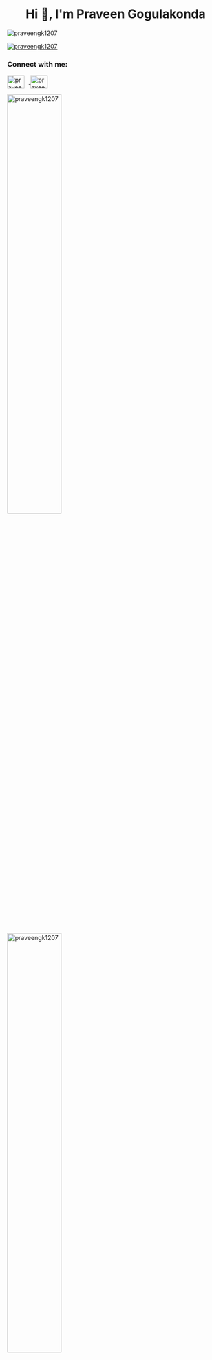 <h1 align="center">Hi 👋, I'm Praveen Gogulakonda</h1>

<p align="left">
  <img src="https://komarev.com/ghpvc/?username=praveengk1207&label=Profile%20views&color=0e75b6&style=flat" alt="praveengk1207" />
</p>

<p align="left">
  <a href="https://github.com/ryo-ma/github-profile-trophy">
    <img src="https://github-profile-trophy.vercel.app/?username=praveengk1207" alt="praveengk1207" />
  </a>
</p>

<h3 align="left">Connect with me:</h3>

<p align="left">
  <a href="https://linkedin.com/in/praveengk07" target="blank">
    <img align="center" src="https://raw.githubusercontent.com/rahuldkjain/github-profile-readme-generator/master/src/images/icons/Social/linked-in-alt.svg" alt="praveengk07" height="30" width="40" style="margin-right: 10px;" />
  </a>
  <a href="https://instagram.com/praveen.gogulakondaa" target="blank">
    <img align="center" src="https://raw.githubusercontent.com/rahuldkjain/github-profile-readme-generator/master/src/images/icons/Social/instagram.svg" alt="praveen.gogulakondaa" height="30" width="40" style="margin-righ: 50px;" />
  </a>
</p>

<p>
  <img align="left" src="https://github-readme-stats.vercel.app/api/top-langs?username=praveengk1207&show_icons=true&locale=en&layout=compact" alt="praveengk1207" style="width: 50%; margin-right: 10px;" />
</p>

<p>
  <img align="center" src="https://github-readme-stats.vercel.app/api?username=praveengk1207&show_icons=true&locale=en" alt="praveengk1207" style="width: 50%; margin-right: 10px;" />
</p>

<p>
  <img align="center" src="https://github-readme-streak-stats.herokuapp.com/?user=praveengk1207&" alt="praveengk1207" style="width: 50%; margin-right: 10px;" />
</p>

<h3 align="left">Languages and Tools:</h3>

<p align="left" style="margin-bottom: 20px;">
  <a href="https://www.cprogramming.com/" target="_blank" rel="noreferrer" style="margin-right: 20px;">
    <img src="https://raw.githubusercontent.com/devicons/devicon/master/icons/c/c-original.svg" alt="c" width="60" height="60"/>
  </a>
  <a href="https://www.w3schools.com/cpp/" target="_blank" rel="noreferrer" style="margin-right: 20px;">
    <img src="https://raw.githubusercontent.com/devicons/devicon/master/icons/cplusplus/cplusplus-original.svg" alt="cplusplus" width="60" height="60"/>
  </a>
  <a href="https://www.w3schools.com/css/" target="_blank" rel="noreferrer" style="margin-right: 20px;">
    <img src="https://raw.githubusercontent.com/devicons/devicon/master/icons/css3/css3-original-wordmark.svg" alt="css3" width="60" height="60"/>
  </a>
  <a href="https://expressjs.com" target="_blank" rel="noreferrer" style="margin-right: 20px;">
    <img src="https://raw.githubusercontent.com/devicons/devicon/master/icons/express/express-original-wordmark.svg" alt="express" width="60" height="60"/>
  </a>
  <a href="https://www.figma.com/" target="_blank" rel="noreferrer" style="margin-right: 20px;">
    <img src="https://www.vectorlogo.zone/logos/figma/figma-icon.svg" alt="figma" width="60" height="60"/>
  </a>
  <a href="https://git-scm.com/" target="_blank" rel="noreferrer" style="margin-right: 20px;">
    <img src="https://www.vectorlogo.zone/logos/git-scm/git-scm-icon.svg" alt="git" width="60" height="60"/>
  </a>
  <a href="https://www.w3.org/html/" target="_blank" rel="noreferrer" style="margin-right: 20px;">
    <img src="https://raw.githubusercontent.com/devicons/devicon/master/icons/html5/html5-original-wordmark.svg" alt="html5" width="60" height="60"/>
  </a>
  <a href="https://www.java.com" target="_blank" rel="noreferrer" style="margin-right: 20px;"># Hi 👋, I'm Praveen Gogulakonda

![Profile views](https://komarev.com/ghpvc/?username=praveengk1207&label=Profile%20views&color=0e75b6&style=flat)

[![GitHub Profile Trophy](https://github-profile-trophy.vercel.app/?username=praveengk1207)](https://github.com/ryo-ma/github-profile-trophy)

### Connect with me:

[![LinkedIn](https://raw.githubusercontent.com/rahuldkjain/github-profile-readme-generator/master/src/images/icons/Social/linked-in-alt.svg)](https://linkedin.com/in/praveengk07)
[![Instagram](https://raw.githubusercontent.com/rahuldkjain/github-profile-readme-generator/master/src/images/icons/Social/instagram.svg)](https://instagram.com/praveen.gogulakondaa)

<div style="display: flex; flex-wrap: wrap">
  <div style="flex: 50%; margin-right: 10px">
    ![Top Languages](https://github-readme-stats.vercel.app/api/top-langs?username=praveengk1207&show_icons=true&locale=en&layout=compact)
  </div>
  <div style="flex: 50%; margin-right: 10px">
    ![GitHub Stats](https://github-readme-stats.vercel.app/api?username=praveengk1207&show_icons=true&locale=en)
  </div>
  <div style="flex: 50%; margin-right: 10px">
    ![GitHub Streak](https://github-readme-streak-stats.herokuapp.com/?user=praveengk1207&)
  </div>
</div>

## Languages and Tools:

### Web Technologies

![HTML5](https://raw.githubusercontent.com/devicons/devicon/master/icons/html5/html5-original-wordmark.svg)
![CSS3](https://raw.githubusercontent.com/devicons/devicon/master/icons/css3/css3-original-wordmark.svg)
![Tailwind CSS](https://www.vectorlogo.zone/logos/tailwindcss/tailwindcss-icon.svg)
![JavaScript](https://raw.githubusercontent.com/devicons/devicon/master/icons/javascript/javascript-original.svg)
![React](https://raw.githubusercontent.com/devicons/devicon/master/icons/react/react-original-wordmark.svg)
![Node.js](https://raw.githubusercontent.com/devicons/devicon/master/icons/nodejs/nodejs-original-wordmark.svg)
![Express.js](https://media.licdn.com/dms/image/D4E12AQEBg943ptCYpg/article-cover_image-shrink_720_1280/0/1686391647921?e=2147483647&v=beta&t=sTfwUvcIfW7Fuby7hMluDfuRJK3HfYMMWc2SyZR7-GA)

### Programming Languages

![Python](https://raw.githubusercontent.com/devicons/devicon/master/icons/python/python-original.svg)
![C](https://raw.githubusercontent.com/devicons/devicon/master/icons/c/c-original.svg)
![C++](https://raw.githubusercontent.com/devicons/devicon/master/icons/cplusplus/cplusplus-original.svg)
![Java](https://raw.githubusercontent.com/devicons/devicon/master/icons/java/java-original.svg)

### Databases

![MongoDB](https://raw.githubusercontent.com/devicons/devicon/master/icons/mongodb/mongodb-original-wordmark.svg)
![MySQL](https://raw.githubusercontent.com/devicons/devicon/master/icons/mysql/mysql-original-wordmark.svg)

### Tools

![Figma](https://www.vectorlogo.zone/logos/figma/figma-icon.svg)
![Git](https://www.vectorlogo.zone/logos/git-scm/git-scm-icon.svg)

    <img src="https://raw.githubusercontent.com/devicons/devicon/master/icons/java/java-original.svg" alt="java" width="60" height="60"/>
  </a>
  <a href="https://developer.mozilla.org/en-US/docs/Web/JavaScript" target="_blank" rel="noreferrer" style="margin-right: 20px;">
    <img src="https://raw.githubusercontent.com/devicons/devicon/master/icons/javascript/javascript-original.svg" alt="javascript" width="60" height="60"/>
  </a>
  <a href="https://www.mongodb.com/" target="_blank" rel="noreferrer" style="margin-right: 20px;">
    <img src="https://raw.githubusercontent.com/devicons/devicon/master/icons/mongodb/mongodb-original-wordmark.svg" alt="mongodb" width="60" height="60"/>
  </a>
  <a href="https://www.mysql.com/" target="_blank" rel="noreferrer" style="margin-right: 20px;">
    <img src="https://raw.githubusercontent.com/devicons/devicon/master/icons/mysql/mysql-original-wordmark.svg" alt="mysql" width="60" height="60"/>
  </a>
  <a href="https://nodejs.org" target="_blank" rel="noreferrer" style="margin-right: 20px;">
    <img src="https://raw.githubusercontent.com/devicons/devicon/master/icons/nodejs/nodejs-original-wordmark.svg" alt="nodejs" width="60" height="60"/>
  </a>
  <a href="https://www.python.org" target="_blank" rel="noreferrer" style="margin-right: 20px;">
    <img src="https://raw.githubusercontent.com/devicons/devicon/master/icons/python/python-original.svg" alt="python" width="60" height="60"/>
  </a>
  <a href="https://reactjs.org/" target="_blank" rel="noreferrer" style="margin-right: 20px;">
    <img src="https://raw.githubusercontent.com/devicons/devicon/master/icons/react/react-original-wordmark.svg" alt="react" width="60" height="60"/>
  </a>
  <a href="https://tailwindcss.com/" target="_blank" rel="noreferrer" style="margin-right: 20px;">
    <img src="https://www.vectorlogo.zone/logos/tailwindcss/tailwindcss-icon.svg" alt="tailwind" width="60" height="60"/>
  </a>
</p>
